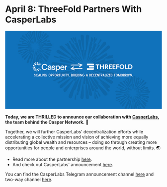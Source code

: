 # April 8: ThreeFold Partners With CasperLabs

![](img/threefoldcasperlabs.jpg)

**Today, we are THRILLED to announce our collaboration with [CasperLabs](http://casperlabs.io/), the team behind the Casper Network.** 🤝

Together, we will further CasperLabs' decentralization efforts while accelerating a collective mission and vision of achieving more equally distributing global wealth and resources – doing so through creating more opportunities for people and enterprises around the world, without limits. 🌏

- Read more about the partnership [here](http://threefold.io/news/post/threefold_casperlabs/).
- And check out CasperLabs' announcement [here](http://blog.casperlabs.io/threefold-provides-sustainable-decentralized-it-capacity-platform-for-the-casper-network/).

You can find the CasperLabs Telegram announcement channel [here](http://t.me/casperofficialann) and two-way channel [here](http://t.me/casperblockchain).
